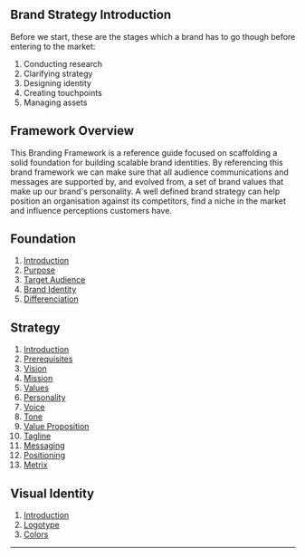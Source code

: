﻿## Brand Strategy Introduction

Before we start, these are the stages which a brand has to go though before entering to the market:

1. Conducting research
2. Clarifying strategy
3. Designing identity
4. Creating touchpoints
5. Managing assets

## Framework Overview

This Branding Framework is a reference guide focused on scaffolding a solid foundation for building scalable brand identities. By referencing this brand framework we can make sure that all audience communications and messages are supported by, and evolved from, a set of brand values that make up our brand's personality. A well defined brand strategy can help position an organisation against its competitors, find a niche in the market and influence perceptions customers have.

## Foundation

1. [Introduction](./foundation/index.md)
2. [Purpose](./foundation/purpose.md)
3. [Target Audience](./foundation/audience.md)
4. [Brand Identity](./foundation/identity.md)
5. [Differenciation](./foundation/differentiation.md)

## Strategy

1. [Introduction](./strategy/index.md)
2. [Prerequisites](./strategy/prerequisites.md)
3. [Vision](./strategy/vision.md)
4. [Mission](./strategy/mission.md)
5. [Values](./strategy/values.md)
6. [Personality](./strategy/personality.md)
7. [Voice](./strategy/voice.md)
8. [Tone](./strategy/tone.md)
9. [Value Proposition](./strategy/value-proposition.md)
10. [Tagline](./strategy/tagline.md)
11. [Messaging](./strategy/messaging.md)
12. [Positioning](./strategy/positioning.md)
13. [Metrix](./strategy/metrix.md)

## Visual Identity

1. [Introduction](./visual-identity/index.md)
1. [Logotype](./visual-identity/logotype.md)
1. [Colors](./visual-identity/colors.md)

<hr/>
